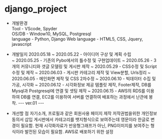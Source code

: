 # django_project
 * 개발환경  
 Tool - VScode, Spyder  
 OS/DB - Window10, MySQL, Postgresql  
 language - Python, Django
 Web language - HTML5, CSS, Jquery, javascript
 
 * 개발일지
 2020.05.18 ~ 2020.05.22 - 아이디어 구상 및 계획 수립  
 ~ 2020.05.25 - 기존의 Pybo에서의 틀수정 및 구현업데이트
 ~ 2020.05.26 - 3개의 커뮤니티와 갯글 모델링 및 게시판 제작
 ~ 2020.05.29 - CSS수정 및 Script 수정 및 제작
 ~ 2020.06.03 - 게시판 카테고리 제작 및 View분할, Urls정리
 ~ 2020.06.05 - 메인화면 제작 및 CSS 2차수정
 ~ 2020.06.10 - 빅데이터 수집 및 가공, 시각화
 ~ 2020.06.12 - 시각화정보 제공 템플릿 제작, Footer제작, DB를 Mysql과 Postgresql에 연결 및 셋팅 제작
 ~ 2020.06.15 - AWS의 RDS를 이용하여 DB를 연결, EC2를 이용하여 서버를 연결하여 배포하는 과정에서 난관에 봉착.
 --- ver.01 ---
 
 * 개선할 점
  자기소개, 프로필과 같은 회원사용 페이지 제작
  저작권법을위한 개인정보 동의서 삽입
  게시판에서 카테고리를 뱃지형식으로 보여주는데 영문이라 한글로 변경이 필요함.
  현재 시각화자료가 반응형그래프가 아닌, PNG이미지를 보여주는 형식이라 발전된 모습이 필요함.
  AWS로 배포하기 위한 설정
